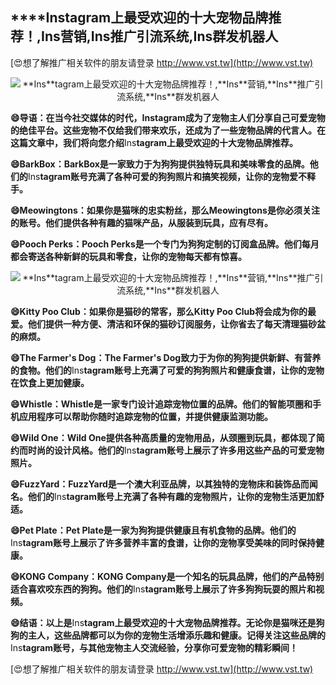 ## ****Ins**tagram上最受欢迎的十大宠物品牌推荐！,**Ins**营销,**Ins**推广引流系统,**Ins**群发机器人**

[😍想了解推广相关软件的朋友请登录 http://www.vst.tw](http://www.vst.tw)

 <center><img src="https://vst.tw/MP4/tuiguang/png/1.png" alt="**Ins**tagram上最受欢迎的十大宠物品牌推荐！,**Ins**营销,**Ins**推广引流系统,**Ins**群发机器人"></center>

**😄导语：在当今社交媒体的时代，**Ins**tagram成为了宠物主人们分享自己可爱宠物的绝佳平台。这些宠物不仅给我们带来欢乐，还成为了一些宠物品牌的代言人。在这篇文章中，我们将向您介绍**Ins**tagram上最受欢迎的十大宠物品牌推荐。**

**😄BarkBox：BarkBox是一家致力于为狗狗提供独特玩具和美味零食的品牌。他们的**Ins**tagram账号充满了各种可爱的狗狗照片和搞笑视频，让你的宠物爱不释手。**

**😄Meowingtons：如果你是猫咪的忠实粉丝，那么Meowingtons是你必须关注的账号。他们提供各种有趣的猫咪产品，从服装到玩具，应有尽有。**

**😄Pooch Perks：Pooch Perks是一个专门为狗狗定制的订阅盒品牌。他们每月都会寄送各种新鲜的玩具和零食，让你的宠物每天都有惊喜。**

 <center><img src="https://vst.tw/MP4/tuiguang/png/0.png" alt="**Ins**tagram上最受欢迎的十大宠物品牌推荐！,**Ins**营销,**Ins**推广引流系统,**Ins**群发机器人"></center>

**😄Kitty Poo Club：如果你是猫砂的常客，那么Kitty Poo Club将会成为你的最爱。他们提供一种方便、清洁和环保的猫砂订阅服务，让你省去了每天清理猫砂盆的麻烦。**

**😄The Farmer's Dog：The Farmer's Dog致力于为你的狗狗提供新鲜、有营养的食物。他们的**Ins**tagram账号上充满了可爱的狗狗照片和健康食谱，让你的宠物在饮食上更加健康。**

**😄Whistle：Whistle是一家专门设计追踪宠物位置的品牌。他们的智能项圈和手机应用程序可以帮助你随时追踪宠物的位置，并提供健康监测功能。**

**😄Wild One：Wild One提供各种高质量的宠物用品，从颈圈到玩具，都体现了简约而时尚的设计风格。他们的**Ins**tagram账号上展示了许多用这些产品的可爱宠物照片。**

**😄FuzzYard：FuzzYard是一个澳大利亚品牌，以其独特的宠物床和装饰品而闻名。他们的**Ins**tagram账号上充满了各种有趣的宠物照片，让你的宠物生活更加舒适。**

**😄Pet Plate：Pet Plate是一家为狗狗提供健康且有机食物的品牌。他们的**Ins**tagram账号上展示了许多营养丰富的食谱，让你的宠物享受美味的同时保持健康。**

**😄KONG Company：KONG Company是一个知名的玩具品牌，他们的产品特别适合喜欢咬东西的狗狗。他们的**Ins**tagram账号上展示了许多狗狗玩耍的照片和视频。**

**😄结语：以上是**Ins**tagram上最受欢迎的十大宠物品牌推荐。无论你是猫咪还是狗狗的主人，这些品牌都可以为你的宠物生活增添乐趣和健康。记得关注这些品牌的**Ins**tagram账号，与其他宠物主人交流经验，分享你可爱宠物的精彩瞬间！**

[😍想了解推广相关软件的朋友请登录 http://www.vst.tw](http://www.vst.tw)



